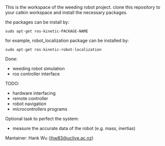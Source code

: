 This is the workspace of the weeding robot project.
clone this repository to your catkin workspace and install the necessary packages.

the packages can be install by:

    sudo apt-get ros-kinetic-PACKAGE-NAME

for example, robot_localization package can be installed by:

    sudo apt-get ros-kinetic-robot-localization


Done:

- weeding robot simulation
- ros controller interface


TODO:

- hardware interfacing
- remote controller
- robot navigation
- microcontrollers programs


Optional task to perfect the system:

- measure the accurate data of the robot (e.g. mass, inertias)


Mantainer: Hank Wu (jhw83@uclive.ac.nz)